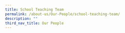 ```yaml
---
title: School Teaching Team
permalink: /about-us/Our-People/school-teaching-team/
description: ""
third_nav_title: Our People
---
```

